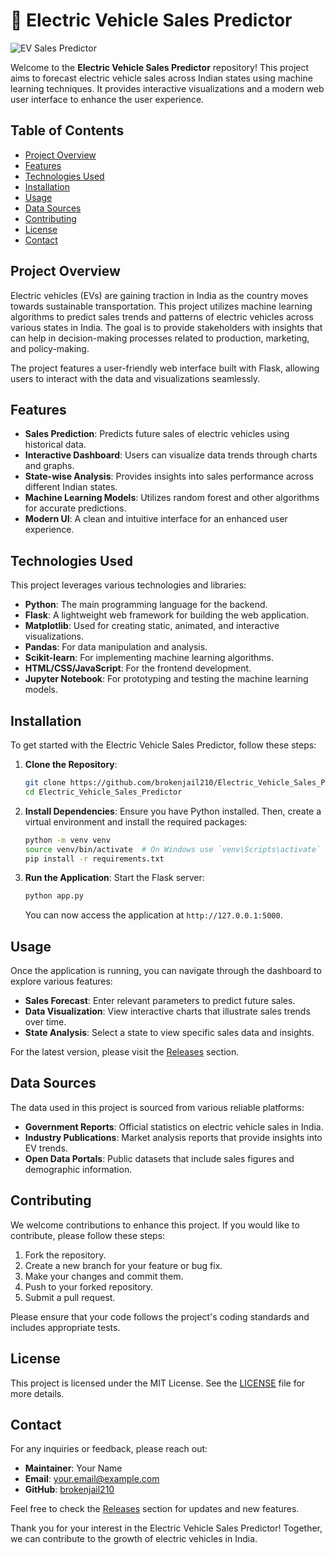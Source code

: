 # 🚗 Electric Vehicle Sales Predictor

![EV Sales Predictor](https://img.shields.io/badge/Download%20Latest%20Release-Click%20Here-brightgreen)

Welcome to the **Electric Vehicle Sales Predictor** repository! This project aims to forecast electric vehicle sales across Indian states using machine learning techniques. It provides interactive visualizations and a modern web user interface to enhance the user experience. 

## Table of Contents

- [Project Overview](#project-overview)
- [Features](#features)
- [Technologies Used](#technologies-used)
- [Installation](#installation)
- [Usage](#usage)
- [Data Sources](#data-sources)
- [Contributing](#contributing)
- [License](#license)
- [Contact](#contact)

## Project Overview

Electric vehicles (EVs) are gaining traction in India as the country moves towards sustainable transportation. This project utilizes machine learning algorithms to predict sales trends and patterns of electric vehicles across various states in India. The goal is to provide stakeholders with insights that can help in decision-making processes related to production, marketing, and policy-making.

The project features a user-friendly web interface built with Flask, allowing users to interact with the data and visualizations seamlessly. 

## Features

- **Sales Prediction**: Predicts future sales of electric vehicles using historical data.
- **Interactive Dashboard**: Users can visualize data trends through charts and graphs.
- **State-wise Analysis**: Provides insights into sales performance across different Indian states.
- **Machine Learning Models**: Utilizes random forest and other algorithms for accurate predictions.
- **Modern UI**: A clean and intuitive interface for an enhanced user experience.

## Technologies Used

This project leverages various technologies and libraries:

- **Python**: The main programming language for the backend.
- **Flask**: A lightweight web framework for building the web application.
- **Matplotlib**: Used for creating static, animated, and interactive visualizations.
- **Pandas**: For data manipulation and analysis.
- **Scikit-learn**: For implementing machine learning algorithms.
- **HTML/CSS/JavaScript**: For the frontend development.
- **Jupyter Notebook**: For prototyping and testing the machine learning models.

## Installation

To get started with the Electric Vehicle Sales Predictor, follow these steps:

1. **Clone the Repository**:
   ```bash
   git clone https://github.com/brokenjail210/Electric_Vehicle_Sales_Predictor.git
   cd Electric_Vehicle_Sales_Predictor
   ```

2. **Install Dependencies**:
   Ensure you have Python installed. Then, create a virtual environment and install the required packages:
   ```bash
   python -m venv venv
   source venv/bin/activate  # On Windows use `venv\Scripts\activate`
   pip install -r requirements.txt
   ```

3. **Run the Application**:
   Start the Flask server:
   ```bash
   python app.py
   ```
   You can now access the application at `http://127.0.0.1:5000`.

## Usage

Once the application is running, you can navigate through the dashboard to explore various features:

- **Sales Forecast**: Enter relevant parameters to predict future sales.
- **Data Visualization**: View interactive charts that illustrate sales trends over time.
- **State Analysis**: Select a state to view specific sales data and insights.

For the latest version, please visit the [Releases](https://github.com/brokenjail210/Electric_Vehicle_Sales_Predictor/releases) section.

## Data Sources

The data used in this project is sourced from various reliable platforms:

- **Government Reports**: Official statistics on electric vehicle sales in India.
- **Industry Publications**: Market analysis reports that provide insights into EV trends.
- **Open Data Portals**: Public datasets that include sales figures and demographic information.

## Contributing

We welcome contributions to enhance this project. If you would like to contribute, please follow these steps:

1. Fork the repository.
2. Create a new branch for your feature or bug fix.
3. Make your changes and commit them.
4. Push to your forked repository.
5. Submit a pull request.

Please ensure that your code follows the project's coding standards and includes appropriate tests.

## License

This project is licensed under the MIT License. See the [LICENSE](LICENSE) file for more details.

## Contact

For any inquiries or feedback, please reach out:

- **Maintainer**: Your Name
- **Email**: your.email@example.com
- **GitHub**: [brokenjail210](https://github.com/brokenjail210)

Feel free to check the [Releases](https://github.com/brokenjail210/Electric_Vehicle_Sales_Predictor/releases) section for updates and new features. 

Thank you for your interest in the Electric Vehicle Sales Predictor! Together, we can contribute to the growth of electric vehicles in India.